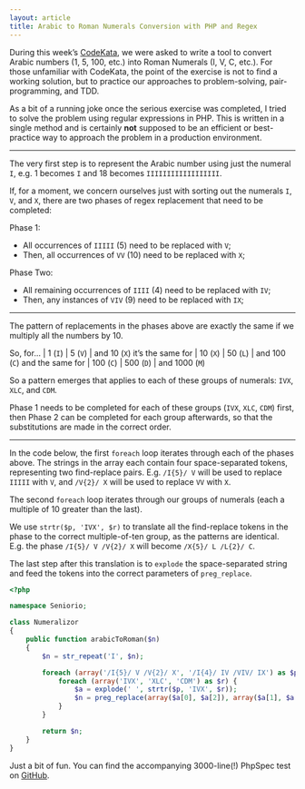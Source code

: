 ```yaml
---
layout: article
title: Arabic to Roman Numerals Conversion with PHP and Regex
---
```

During this week’s [CodeKata](http://codekata.pragprog.com/), we were asked to write a tool to convert Arabic numbers (1, 5, 100, etc.) into Roman Numerals (I, V, C, etc.). For those unfamiliar with CodeKata, the point of the exercise is not to find a working solution, but to practice our approaches to problem-solving, pair-programming, and TDD.

As a bit of a running joke once the serious exercise was completed, I tried to solve the problem using regular expressions in PHP. This is written in a single method and is certainly **not** supposed to be an efficient or best-practice way to approach the problem in a production environment.

---

The very first step is to represent the Arabic number using just the numeral `I`, e.g. 1 becomes `I` and 18 becomes `IIIIIIIIIIIIIIIIII`.

If, for a moment, we concern ourselves just with sorting out the numerals `I`, `V`, and `X`, there are two phases of regex replacement that need to be completed:

Phase 1:

-   All occurrences of `IIIII` (5) need to be replaced with `V`;
-   Then, all occurrences of `VV` (10) need to be replaced with `X`;

Phase Two:

-   All remaining occurrences of `IIII` (4) need to be replaced with `IV`;
-   Then, any instances of `VIV` (9) need to be replaced with `IX`;

---

The pattern of replacements in the phases above are exactly the same if we multiply all the numbers by 10.

So, for...        |   1 (`I`) |   5 (`V`) | and   10 (`X`)
it’s the same for |  10 (`X`) |  50 (`L`) | and  100 (`C`)
and the same for  | 100 (`C`) | 500 (`D`) | and 1000 (`M`)

So a pattern emerges that applies to each of these groups of numerals: `IVX`, `XLC`, and `CDM`.

Phase 1 needs to be completed for each of these groups (`IVX`, `XLC`, `CDM`) first, then Phase 2 can be completed for each group afterwards, so that the substitutions are made in the correct order.

---

In the code below, the first `foreach` loop iterates through each of the phases above. The strings in the array each contain four space-separated tokens, representing two find-replace pairs. E.g. `/I{5}/ V` will be used to replace `IIIII` with `V`, and `/V{2}/ X` will be used to replace `VV` with `X`.

The second `foreach` loop iterates through our groups of numerals (each a multiple of 10 greater than the last).

We use `strtr($p, 'IVX', $r)` to translate all the find-replace tokens in the phase to the correct multiple-of-ten group, as the patterns are identical. E.g. the phase `/I{5}/ V /V{2}/ X` will become `/X{5}/ L /L{2}/ C`.

The last step after this translation is to `explode` the space-separated string and feed the tokens into the correct parameters of `preg_replace`.

~~~ php
<?php

namespace Seniorio;

class Numeralizor
{
    public function arabicToRoman($n)
    {
        $n = str_repeat('I', $n);

        foreach (array('/I{5}/ V /V{2}/ X', '/I{4}/ IV /VIV/ IX') as $p) {
            foreach (array('IVX', 'XLC', 'CDM') as $r) {
                $a = explode(' ', strtr($p, 'IVX', $r));
                $n = preg_replace(array($a[0], $a[2]), array($a[1], $a[3]), $n);
            }
        }

        return $n;
    }
}
~~~

Just a bit of fun. You can find the accompanying 3000-line(!) PhpSpec test on [GitHub](https://github.com/seniorio/roman-numerals).
